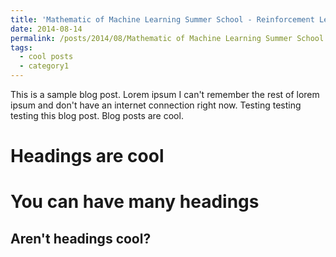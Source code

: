 ```yaml
---
title: 'Mathematic of Machine Learning Summer School - Reinforcement Learning'
date: 2014-08-14
permalink: /posts/2014/08/Mathematic of Machine Learning Summer School - Reinforcement Learning/
tags:
  - cool posts
  - category1
---
```


This is a sample blog post. Lorem ipsum I can't remember the rest of lorem ipsum and don't have an internet connection right now. Testing testing testing this blog post. Blog posts are cool. 

Headings are cool
======

You can have many headings
======

Aren't headings cool?
------
